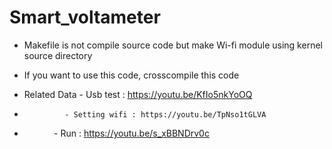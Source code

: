 ﻿# Smart_voltameter

* Makefile is not compile source code but make Wi-fi module using kernel source directory
* If you want to use this code, crosscompile this code 

* Related Data - Usb test : https://youtu.be/KfIo5nkYoOQ
*              - Setting wifi : https://youtu.be/TpNso1tGLVA
*              - Run : https://youtu.be/s_xBBNDrv0c
